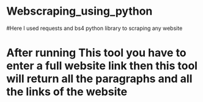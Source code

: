 # Webscraping_using_python
#Here I used requests and bs4 python library to scraping any website 

# After running This tool you have to enter a full website link then this tool will return all the paragraphs and all the links of the website
